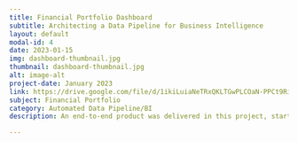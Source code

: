 ```yaml
---
title: Financial Portfolio Dashboard
subtitle: Architecting a Data Pipeline for Business Intelligence
layout: default
modal-id: 4
date: 2023-01-15
img: dashboard-thumbnail.jpg
thumbnail: dashboard-thumbnail.jpg
alt: image-alt
project-date: January 2023
link: https://drive.google.com/file/d/1ikiLuiaNeTRxQKLTGwPLCOaN-PPCt9Ri/view?usp=drive_link
subject: Financial Portfolio
category: Automated Data Pipeline/BI
description: An end-to-end product was delivered in this project, starting with fetching data through an API using Python in Azure Databricks. The data was then piped to an Azure container, followed by transformations in Alteryx. Finally, the results were deployed to a Power BI dashboard to provide actionable investment insights. This solution was presented at PwC Luxembourg, and the entire workflow was architected and executed in less than two weeks.

---
```

